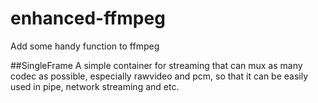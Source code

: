 # enhanced-ffmpeg
Add some handy function to ffmpeg

##SingleFrame
A simple container for streaming that can mux as many codec as possible, especially rawvideo and pcm, so that it can be easily used in pipe, network streaming and etc. 
